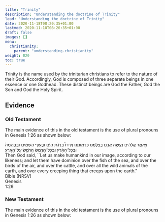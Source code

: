 ```yaml
---
title: "Trinity"
description: "Understanding the doctrine of Trinity"
lead: "Understanding the doctrine of Trinity"
date: 2020-11-18T08:20:35+01:00
lastmod: 2020-11-18T08:20:35+01:00
draft: false
images: []
menu:
  christianity:
    parent: "understanding-christianity"
weight: 020
toc: true
---
```


Trinity is the name used by the trinitarian christians to refer to the nature of their God. Accordingly, God is composed of three separate beings in one essence or one Godhead. These distinct beings are God the Father, God the Son and God the Holy Spirit.

## Evidence
### Old Testament
The main evidence of this in the old testament is the use of plural pronouns in Genesis 1:26 as shown below:
<div class="bible-wrapper">
  <div class="bible-verse">
    <div class="bible-hebrew">    
      וַיֹּ֣אמֶר אֱלֹהִ֔ים נַֽעֲשֶׂ֥ה אָדָ֛ם בְּצַלְמֵ֖נוּ כִּדְמוּתֵ֑נוּ וְיִרְדּוּ֩ בִדְגַ֨ת הַיָּ֜ם וּבְעֹ֣וף הַשָּׁמַ֗יִם וּבַבְּהֵמָה֙ וּבְכָל־הָאָ֔רֶץ וּבְכָל־הָרֶ֖מֶשׂ הָֽרֹמֵ֥שׂ עַל־הָאָֽרֶץ׃ 
    </div>
    <div class="translation">
      Then God said, ``Let us make humankind in our image, according to our likeness; and let them have dominion over the fish of the sea, and over the birds of the air, and over the cattle, and over all the wild animals of the earth, and over every creeping thing that creeps upon the earth."
    </div>  
  </div>
  <div class="bible-verse-no ot">
    <div class="book">Bible (NRSV)</div>
    <div class="chapter">Genesis</div>
    <div class="chapter-verse">1:26</div>
  </div>  
</div>

### New Testament
The main evidence of this in the old testament is the use of plural pronouns in Genesis 1:26 as shown below: